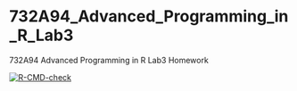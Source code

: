 # 732A94_Advanced_Programming_in_R_Lab3
732A94 Advanced Programming in R Lab3 Homework

<!-- badges: start -->
  [![R-CMD-check](https://github.com/qqyfly/732A94_Advanced_Programming_in_R_Lab3/actions/workflows/R-CMD-check.yaml/badge.svg)](https://github.com/qqyfly/732A94_Advanced_Programming_in_R_Lab3/actions/workflows/R-CMD-check.yaml)
<!-- badges: end -->